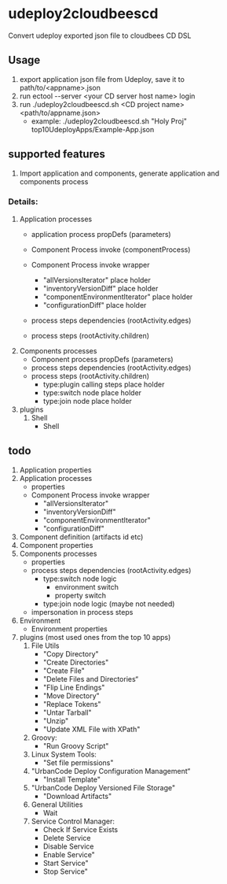 # udeploy2cloudbeescd
Convert udeploy exported json file to cloudbees CD DSL
## Usage
1. export application json file from Udeploy, save it to path/to/\<appname>.json
2. run ectool --server \<your CD server host name> login <your user name>
3. run ./udeploy2cloudbeescd.sh \<CD project name> <path/to/appname.json>
    * example: ./udeploy2cloudbeescd.sh "Holy Proj" top10UdeployApps/Example-App.json

## supported features
  1. Import application and components, generate application and components process
### Details:
  1. Application processes
        * application process propDefs (parameters)
        * Component Process invoke (componentProcess)
        * Component Process invoke wrapper
            * "allVersionsIterator" place holder
            * "inventoryVersionDiff" place holder
            * "componentEnvironmentIterator" place holder
            * "configurationDiff" place holder

        * process steps dependencies (rootActivity.edges)
        * process steps (rootActivity.children)
  2. Components processes
        * Component process propDefs (parameters)
        * process steps dependencies (rootActivity.edges)
        * process steps (rootActivity.children)
            * type:plugin calling steps place holder
            * type:switch node place holder
            * type:join node place holder
  3. plugins
        1. Shell
            * Shell

## todo
  1. Application properties
  2. Application processes
        * properties
        * Component Process invoke wrapper
            * "allVersionsIterator"
            * "inventoryVersionDiff"
            * "componentEnvironmentIterator"
            * "configurationDiff"
  3. Component definition (artifacts id etc)
  4. Component properties
  5. Components processes
        * properties
        * process steps dependencies (rootActivity.edges)
            * type:switch node logic
                * environment switch
                * property switch
            * type:join node logic (maybe not needed)
        * impersonation in process steps
  6. Environment
        * Environment properties
  6. plugins (most used ones from the top 10 apps)
        1. File Utils
            *  "Copy Directory"
            *   "Create Directories"
            *   "Create File"
            *   "Delete Files and Directories“
            *   "Flip Line Endings"
            *   "Move Directory"
            *   "Replace Tokens"
            *   "Untar Tarball"
            *   "Unzip"
            *   "Update XML File with XPath"
        2. Groovy:
            * "Run Groovy Script"
        3. Linux System Tools:
            * "Set file permissions"
        4. "UrbanCode Deploy Configuration Management“
            * "Install Template"
        5. "UrbanCode Deploy Versioned File Storage"
            * "Download Artifacts"
        6. General Utilities
            * Wait
        7. Service Control Manager:
            * Check If Service Exists
            * Delete Service
            * Disable Service
            * Enable Service"
            * Start Service"
            * Stop Service"